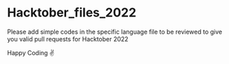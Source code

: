 # Hacktober_files_2022

Please add simple codes in the specific language file to be reviewed to give you valid pull requests for Hacktober 2022

Happy Coding ✌️
